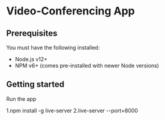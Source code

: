 # Video-Conferencing App



## Prerequisites

You must have the following installed:

- Node.js v12+
- NPM v6+ (comes pre-installed with newer Node versions)

## Getting started

 
 Run the app

   
   1.npm install -g live-server 
   2.live-server --port=8000
   

